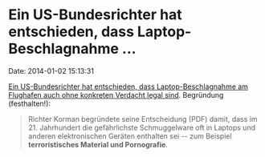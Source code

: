 Ein US-Bundesrichter hat entschieden, dass Laptop-Beschlagnahme \...
====================================================================

Date: 2014-01-02 15:13:31

[Ein US-Bundesrichter hat entschieden, dass Laptop-Beschlagnahme am
Flughafen auch ohne konkreten Verdacht legal
sind](http://www.heise.de/-2073172). Begründung (festhalten!):

> Richter Korman begründete seine Entscheidung (PDF) damit, dass im 21.
> Jahrhundert die gefährlichste Schmuggelware oft in Laptops und anderen
> elektronischen Geräten enthalten sei -- zum Beispiel **terroristisches
> Material und Pornografie**.
